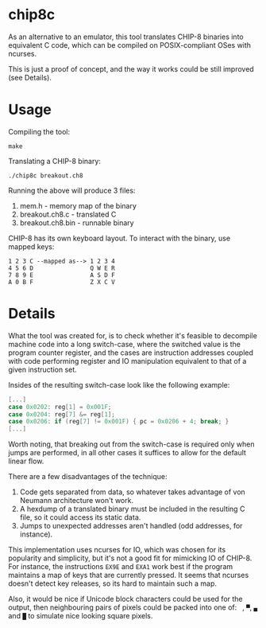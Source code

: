 # chip8c
As an alternative to an emulator, this tool translates CHIP-8 binaries into
equivalent C code, which can be compiled on POSIX-compliant OSes with ncurses.

This is just a proof of concept, and the way it works could be still improved
(see Details).

# Usage
Compiling the tool:
```
make
```

Translating a CHIP-8 binary:
```
./chip8c breakout.ch8
```

Running the above will produce 3 files:
1. mem.h - memory map of the binary
2. breakout.ch8.c - translated C
3. breakout.ch8.bin - runnable binary

CHIP-8 has its own keyboard layout. To interact with the binary, use mapped keys:
```
1 2 3 C --mapped as--> 1 2 3 4
4 5 6 D                Q W E R
7 8 9 E                A S D F
A 0 B F                Z X C V
```

# Details
What the tool was created for, is to check whether it's feasible to decompile
machine code into a long switch-case, where the switched value is the program
counter register, and the cases are instruction addresses coupled with code
performing register and IO manipulation equivalent to that of a given
instruction set.

Insides of the resulting switch-case look like the following example:
```c
[...]
case 0x0202: reg[1] = 0x001F;
case 0x0204: reg[7] &= reg[1];
case 0x0206: if (reg[7] != 0x001F) { pc = 0x0206 + 4; break; }
[...]
```

Worth noting, that breaking out from the switch-case is required only when
jumps are performed, in all other cases it suffices to allow for the default
linear flow.

There are a few disadvantages of the technique:
1. Code gets separated from data, so whatever takes advantage of von Neumann
   architecture won't work.
2. A hexdump of a translated binary must be included in the resulting C file,
   so it could access its static data.
3. Jumps to unexpected addresses aren't handled (odd addresses, for instance).

This implementation uses ncurses for IO, which was chosen for its popularity
and simplicity, but it's not a good fit for mimicking IO of CHIP-8. For instance,
the instructions `EX9E` and `EXA1` work best if the program maintains a map of
keys that are currently pressed. It seems that ncurses doesn't detect key
releases, so its hard to maintain such a map.

Also, it would be nice if Unicode block characters could be used for the
output, then neighbouring pairs of pixels could be packed into one of:
` `, `▀`, `▄` and `█` to simulate nice looking square pixels.
